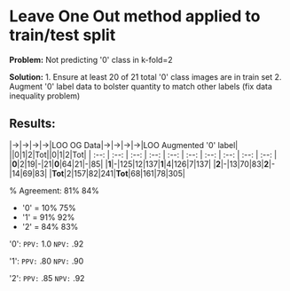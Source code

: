 # Leave One Out method applied to train/test split

**Problem:** Not predicting '0' class in k-fold=2

**Solution:** 1. Ensure at least 20 of 21 total '0' class images are in train set
              2. Augment '0' label data to bolster quantity to match other labels (fix data inequality problem)
## Results:
|->|->|->|->|LOO OG Data|->|->|->|->|LOO Augmented '0' label|
||0|1|2|Tot||0|1|2|Tot|
| :--: | :--: | :--: | :--: | :--: | :--: | :--: | :--: | :--: | :--: |
|**0**|2|19|-|21|**0**|64|21|-|85|
|**1**|-|125|12|137|**1**|4|126|7|137|
|**2**|-|13|70|83|**2**|-|14|69|83|
|**Tot**|2|157|82|241|**Tot**|68|161|78|305|


% Agreement: 81%                                84%
  - '0' = 10%                                   75%
  - '1' = 91%                                   92%
  - '2' = 84%                                   83%




'0':  `PPV:` 1.0 `NPV:` .92
   
'1': `PPV:` .80 `NPV:` .90

'2': `PPV:` .85 `NPV:` .92






